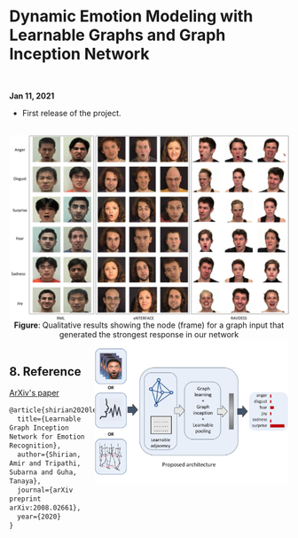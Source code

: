 # Dynamic Emotion Modeling with Learnable Graphs and Graph Inception Network

<br>

**Jan 11, 2021**
* First release of the project.

<br>

<img src="./docs/Qualitative_Result.jpg" align="center"/>
<center><b>Figure</b>: Qualitative results showing the node (frame) for a graph input that generated the strongest response in our network</center>

<img src="./docs/intro_teaser.jpg" align="right" width="350"/>


<br>

## 8. Reference 

[ArXiv's paper](https://arxiv.org/pdf/2008.02661.pdf)
```
@article{shirian2020learnable,
  title={Learnable Graph Inception Network for Emotion Recognition},
  author={Shirian, Amir and Tripathi, Subarna and Guha, Tanaya},
  journal={arXiv preprint arXiv:2008.02661},
  year={2020}
}
```



<br><br><br>
